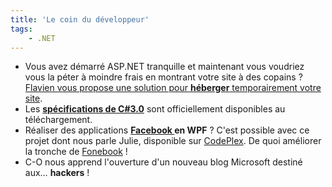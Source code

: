 ```yaml
---
title: 'Le coin du développeur'
tags:
    - .NET
---
```


- Vous avez démarré ASP.NET tranquille et maintenant vous voudriez vous la péter à moindre frais en montrant votre site à des copains ? [Flavien vous propose une solution pour **héberger** temporairement votre site](http://blogs.developpeur.org/raptorxp/archive/2007/08/27/h-bergement-gratuit-sur-iis-7.aspx).
- Les [**spécifications de C#3.0**](http://blogs.msdn.com/b/charlie/archive/2007/08/20/c-3-0-specification-now-available.aspx) sont officiellement disponibles au téléchargement.
- Réaliser des applications **[Facebook ](http://www.facebook.com)en WPF** ? C'est possible avec ce projet dont nous parle Julie, disponible sur [CodePlex](http://www.codeplex.com). De quoi améliorer la tronche de [Fonebook](http://www.presse-citron.net/?2007/07/27/2322-fonebook-pour-synchroniser-facebook-avec-outlook-et-donc-avec-votre-pda-smartphone) !
- C-O nous apprend l'ouverture d'un nouveau blog Microsoft destiné aux… **hackers** !
